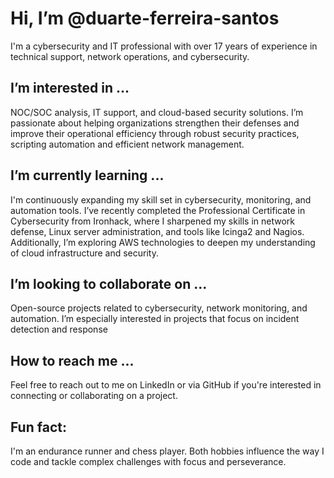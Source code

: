 # Hi, I’m @duarte-ferreira-santos

I'm a cybersecurity and IT professional with over 17 years of experience in technical support, network operations, and cybersecurity. 

## I’m interested in ...
NOC/SOC analysis, IT support, and cloud-based security solutions. I’m passionate about helping organizations strengthen their defenses and improve their operational efficiency through robust security practices, scripting automation and efficient network management.

## I’m currently learning ...
I'm continuously expanding my skill set in cybersecurity, monitoring, and automation tools. I’ve recently completed the Professional Certificate in Cybersecurity from Ironhack, where I sharpened my skills in network defense, Linux server administration, and tools like Icinga2 and Nagios. Additionally, I’m exploring AWS technologies to deepen my understanding of cloud infrastructure and security.

## I’m looking to collaborate on ...
Open-source projects related to cybersecurity, network monitoring, and automation. I’m especially interested in projects that focus on incident detection and response

## How to reach me ...
Feel free to reach out to me on LinkedIn or via GitHub if you're interested in connecting or collaborating on a project.

## Fun fact:
I'm an endurance runner and chess player. Both hobbies influence the way I code and tackle complex challenges with focus and perseverance.


<!---
duarte-ferreira-santos/duarte-ferreira-santos is a ✨ special ✨ repository because its `README.md` (this file) appears on your GitHub profile.
You can click the Preview link to take a look at your changes.
--->
